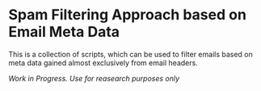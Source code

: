 # Spam Filtering Approach based on Email Meta Data

This is a collection of scripts, which can be used to filter emails based on meta data gained almost exclusively from email headers.

*Work in Progress. Use for reasearch purposes only*
